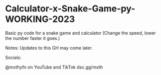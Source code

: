 # Calculator-x-Snake-Game-py-WORKING-2023
Basic py code for a snake game and calculator  (Change the speed, lower the number faster it goes.)


Notes: Updates to this GH may come later.


Socials:

@mxthyfn on YouTube and TikTok
dsc.gg/mxth
